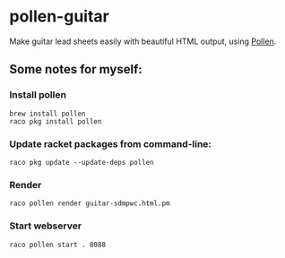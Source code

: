 # pollen-guitar

Make guitar lead sheets easily with beautiful HTML output, using [Pollen](http://docs.racket-lang.org/pollen/).

## Some notes for myself:

### Install pollen

    brew install pollen
    raco pkg install pollen

### Update racket packages from command-line:

    raco pkg update --update-deps pollen

### Render

    raco pollen render guitar-sdmpwc.html.pm

### Start webserver

    raco pollen start . 8088

